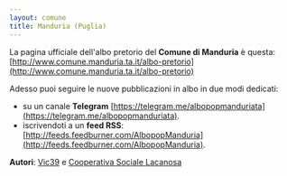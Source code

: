 ```yaml
---
layout: comune
title: Manduria (Puglia)
---
```


La pagina ufficiale dell'albo pretorio del **Comune di Manduria** è questa: [http://www.comune.manduria.ta.it/albo-pretorio](http://www.comune.manduria.ta.it/albo-pretorio)

Adesso puoi seguire le nuove pubblicazioni in albo in due modi dedicati:

* su un canale **Telegram** [https://telegram.me/albopopmanduriata](https://telegram.me/albopopmanduriata).
* iscrivendoti a un **feed RSS**: [http://feeds.feedburner.com/AlbopopManduria](http://feeds.feedburner.com/AlbopopManduria).


**Autori**: [Vic39](http://vincentforty.weebly.com/) e [Cooperativa Sociale Lacanosa](http://www.cooperativasociale.com/)
